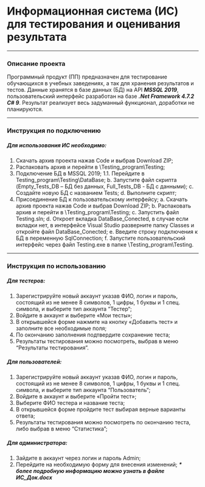 # Информационная система (ИС) для тестирования и оценивания результата
---
### Описание проекта
Программный продукт (ПП) предназначен для тестирование обучающихся в учебных заведениях, а так для хранения результатов и тестов. Данные хранятся в базе данных (БД) на API ___MSSQL 2019___, пользовательский интерфейс разработан на базе ___.Net Framework 4.7.2 С# 9___. Результат реализует весь задуманный функционал, доработки не планируются.
___
### Инструкция по подключению
##### Для использования ИС необходимо:
1.	Скачать архив проекта нажав Code и выбрав Download ZIP;
2.	Распаковать архив и перейти в \Testing_program\Testing;
3.	Подключение БД в MSSQL 2019;
    1.1.	Перейдите в Testing_program\Testing\DataBase;
    b.	Запустите файл скрипта (Empty_Tests_DB – БД без данных, Full_Tests_DB - БД с данными);
    c.	Создайте новую БД с названием Tests;
    d.	Выполните скрипт;
4.	Присоединение БД к пользовательскому интерфейсу;
    a.	Скачать архив проекта нажав Code и выбрав Download ZIP;
    b.	Распаковать архив и перейти в \Testing_program\Testing;
    c.	Запустить файл Testing.sln;
    d.	Откроет вкладка DataBase_Conected, в случае если вкладки нет, в интерфейсе Visual Studio разверните папку Classes и откройте файл DataBase_Conected;
    e.	Введите строку подключения к БД в переменную SqlConnection;
    f.	Запустите пользовательский интерфейс через файл Testing.exe в папке \Testing_program\Testing.
___
### Инструкция по использованию
##### Для тестеров:
1.	Зарегистрируйте новый аккаунт указав ФИО, логин и пароль, состоящий из не менее 8 символов, 1 цифры, 1 буквы и 1 спец. символа, и выберите тип аккаунта “Тестер“;
2.	Войдите в аккаунт и выберите «Мои тесты»;
3.	В открывшейся форме нажмите на кнопку «Добавить тест» и заполните все необходимые поля;
4.	По окончанию заполнения подтвердите сохранение теста;
5.	Результаты тестирования можно посмотреть, выбрав в меню “Результаты тестирования”.
##### Для пользователей:
1.	Зарегистрируйте новый аккаунт указав ФИО, логин и пароль, состоящий из не менее 8 символов, 1 цифры, 1 буквы и 1 спец. символа, и выберите тип аккаунта “Пользователь“;
2.	Войдите в аккаунт и выберите «Пройти тест»; 
3.	Выберите ФИО тестера и название теста;
4.	В открывшейся форме пройдите тест выбирая верные варианты ответа;
5.	Результаты тестирования можно посмотреть по окончанию теста, либо выбрав в меню “Статистика”;
##### Для администратора:
1.	Зайдите в аккаунт через логин и пароль Admin;
2.	Перейдите на необходимую форму для внесения изменений;
___* более подробную информацию можно узнать в файле ИС_Док.docx___
